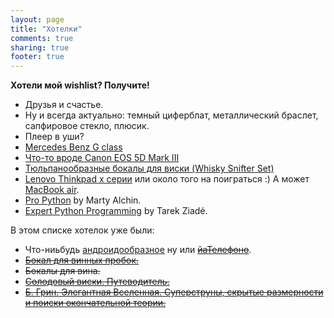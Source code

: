 ```yaml
---
layout: page
title: "Хотелки"
comments: true
sharing: true
footer: true
---
```


__Хотели мой wishlist? Получите!__

* Друзья и счастье.
* Ну и всегда актуально: темный циферблат, металлический браслет, сапфировое стекло,  плюсик.
* Плеер в уши?
* [Mercedes Benz G class](http://www.youtube.com/watch?v=FxBVeCigosc "Main Hotelka")
* [Что-то вроде Canon EOS 5D Mark III](http://www.usa.canon.com/cusa/consumer/products/cameras/slr_cameras/eos_5d_mark_iii "Photo")
* [Тюльпанообразные бокалы для виски (Whisky Snifter Set)](http://spiegelau.adm.in/fileadmin/spiegelau/products/detail/whisky_snifter_set.jpg)
* [Lenovo Thinkpad x серии](http://anten.ru/catalog/notebooks/lenovo/thinkpad-x/ "Thinkpad") или около того на поиграться :) А может [MacBook air](http://www.apple.com/macbookair/ "MBair").
* [Pro Python](http://www.amazon.com/Python-Experts-Voice-Open-Source/dp/1430227575) by Marty Alchin.
* [Expert Python Programming](http://www.amazon.com/Expert-Python-Programming-practices-distributing/dp/184719494X/ref=sr_1_1?ie=UTF8&qid=1350831291&sr=8-1&keywords=Expert+Python+Programming) by Tarek Ziadé.

В этом списке хотелок уже были:

* Что-ниьбудь [андроидообразное](http://www.google.com/nexus/) ну или [~~йаТелефоно~~](http://www.apple.com/iphone/).
* [~~Бокал для винных пробок.~~](http://am-spb.ru/img/img/01.jpg)
* ~~Бокалы для вина.~~
* [~~Солодовый виски. Путеводитель.~~](http://www.ozon.ru/context/detail/id/4125072/)
* [~~Б. Грин. Элегантная Вселенная. Суперструны, скрытые размерности и поиски окончательной теории.~~](http://www.books.ru/shop/books/245633)






